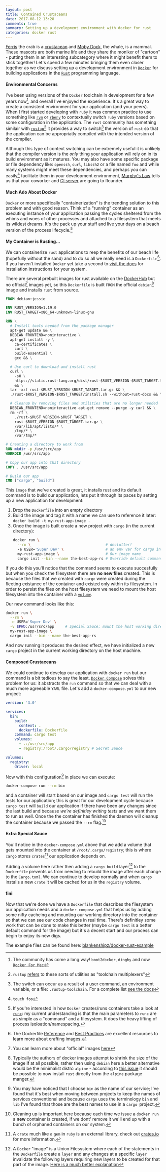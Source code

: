 ```yaml
---
layout: post
title: Contained Crustaceans
date: 2017-08-12 13:28
comments: true
summary: Setting up a development environment with docker for rust
categories: docker rust
---
```

[Ferris](http://www.rustacean.net/) the crab is a [crustacean](https://www.britannica.com/animal/crustacean) and  [Moby Dock](https://blog.docker.com/2013/10/call-me-moby-dock/), the whale, is a mammal. These mascots are both marine life and they share the moniker of "cartoon" - putting them in an interesting subcategory where it might benefit them to stick together! Let's spend a few minutes bringing them even closer together as we discuss setting up a development environment in [`Docker`](https://www.docker.com/)  for building applications in the [`Rust`](rust-lang.org) programming language.

#### Environmental Concerns
I've been using versions of the `Docker` toolchain in development for a few years now[^1], and overall I've enjoyed the experience. It's a great way to create a consistent environment for your application (and your peers). When I first started developing with `ruby` it was common practice to use something like [`rvm`](https://rvm.io/) or [`rbenv`](https://github.com/rbenv/rbenv) to contextually switch `ruby` versions based on some configuration in the application. The `rust` community has something similair with [`rustup`](https://github.com/rust-lang-nursery/rustup.rs)[^2] it provides a way to switch[^3] the version of `rust` so that the application can be appropriatly compiled with the intended version of the compiler.

Although this type of context switching can be extremely useful it is unlikely that the compiler version is the _only_ thing your application will rely on in its build environment as it matures. You may also have some specific package or file dependency like: `openssh`, `curl`, `libssh2` or a file named `foo` and while many systems might meet these dependencies, and perhaps you can easily[^4] facilitate them in your development environment, [Murphy's Law](https://en.wikipedia.org/wiki/Murphy%27s_law) tells us that your coworker and [CI server](https://www.thoughtworks.com/continuous-integration) are going to flounder.

#### Much Ado About Docker
`Docker` or more specifically "containerization" is the trending solution to this problem and with good reason. Think of a "running" container as an executing instance of your application passing the cycles sheltered from the whims and woes of other processes and attached to a filesystem that meets its wildest dreams. It's the pack up your stuff and live your days on a beach version of the process lifecycle.[^5]

#### My Container is Rusting... 
We can containerize `rust` applications to reep the benefits of our beach life (hopefully without the sand) and to do so all we really need is a `Dockerfile`[^6]. If you haven't installed `Docker` yet take a second to [visit the docs](https://docs.docker.com/engine/installation/) for installation instructions for your system. 

There are several prebuilt images for rust available on the [DockerHub](https://hub.docker.com/search/?isAutomated=0&isOfficial=0&page=1&pullCount=0&q=rust&starCount=0) but no official[^7] images yet, so this `Dockerfile` is built `FROM` the official `debian`[^8] image and installs `rust` from source. 

```Dockerfile
FROM debian:jessie

ENV RUST_VERSION=1.19.0
ENV RUST_TARGET=x86_64-unknown-linux-gnu

RUN \
  # Install tools needed from the package manager
  apt-get update && \
  DEBIAN_FRONTEND=noninteractive \
  apt-get install -y \
    ca-certificates \
    curl \
    build-essential \
    gcc && \

  # Use curl to download and install rust
  curl \
    -sO \
    https://static.rust-lang.org/dist/rust-$RUST_VERSION-$RUST_TARGET.tar.gz \
    && \
  tar -xzf rust-$RUST_VERSION-$RUST_TARGET.tar.gz && \
  ./rust-$RUST_VERSION-$RUST_TARGET/install.sh --without=rust-docs && \

  # Cleanup by removing files and utilities that are no longer needed
  DEBIAN_FRONTEND=noninteractive apt-get remove --purge -y curl && \
  rm -rf \
    ./rust-$RUST_VERSION-$RUST_TARGET \
    rust-$RUST_VERSION-$RUST_TARGET.tar.gz \
    /var/lib/apt/lists/* \
    /tmp/* \
    /var/tmp/*

# Creating a directory to work from
RUN mkdir -p /usr/src/app
WORKDIR /usr/src/app

# Copy our app into that directory
COPY . /usr/src/app

# Build our app
CMD ["cargo", "build"]
```

This `image` that we've created is great, it installs rust and its default command is to build our application, lets put it through its paces by setting up a new application for development:

1. Drop the `Dockerfile` into an empty directory
2. Build the image and tag it with a name we can use to reference it later:
    `docker build -t my-rust-app-image .`
3. Once the image is built create a new project with `cargo` (in the current directory):
    ```sh
    docker run \
      --rm \                                  # declutter!
      -e USER='Super Dev' \                   # an env var for cargo init
      my-rust-app-image \                     # Our image name
      cargo init --bin --name the-best-app-rs # Override default command
    ```
    
If you do this you'll notice that the command seems to execute succesfully but when you check the filesystem there are **no new files** created. This is because the files that we created with `cargo` were created during the fleeting existance of the container and existed only within its filesystem. In order to persist the files on the host filesystem we need to mount the host filesystem into the container with a [`volume`](https://docs.docker.com/engine/admin/volumes/volumes/).

Our new command looks like this:

```sh
docker run \
  --rm \
  -e USER='Super Dev' \
  -v $PWD:/usr/src/app     # Special Sauce; mount the host working directory
  my-rust-app-image \
  cargo init --bin --name the-best-app-rs
```

And now running it produces the desired effect, we have initialized a new `cargo` project in the current working directory on the host machine.

#### Composed C**rust**aceans
We could continue to develop our application with `docker run` but our command is a bit tedious to say the least. [`Docker Compose`](https://docs.docker.com/compose/) solves this problem for us: it abstracts the `run` command so that we can deal with a much more agreeable `YAML` file. Let's add a `docker-compose.yml` to our new project:

```yml
version: '3.0'

services:
  bin:
    build:
      context: .
      dockerfile: Dockerfile
    command: cargo test
    volumes:
      - .:/usr/src/app
      - registry:/root/.cargo/registry # Secret Sauce

volumes:
  registry:
    driver: local
```

Now with this configuration[^9] in place we can execute:

````sh
docker-compose run --rm bin
````

and a container will start based on our image and `cargo test` will run the tests for our application; this is great for our development cycle because `cargo test` will `build` our application if there have been any changes since the last build and because *we're definitley writing tests* and we want them to run as well. Once the the container has finished the daemon will cleanup the container because we passed the `--rm` flag.[^10] 

#### Extra Special Sauce
You'll notice in the `docker-compose.yml` above that we add a volume that gets mounted into the container at `/root/.cargo/registry`; this is where `cargo` stores `crates`[^11] our application depends on. 

Adding a volume here rather then adding a `cargo build` layer[^12] to the `Dockerfile` prevents us from needing to rebuild the image after each change to the `Cargo.toml`. We can continue to develop normally and when `cargo` installs a new `crate` it will be cached for us in the `registry` volume.

#### fini
Now that we're done we have a `Dockerfile` that describes the filesystem our application needs and a `docker-compose.yml` that helps us by adding some nifty cacheing and mounting our working directory into the container so that we can see our code changes in real time. There's definitley some work that can be done to make this better (maybe `cargo test` is a better default command for the image) but it's a decent start and our process can begin to enjoy its new digs.

The example files can be found here: [blankenshipz/docker-rust-example](https://github.com/blankenshipz/docker-rust-example)

[^1]: The community has come a long way! `boot2docker`, `dinghy` and now [`Docker For Mac`](https://www.docker.com/docker-mac)
[^2]: `rustup` [refers](https://github.com/rust-lang-nursery/rustup.rs#how-rustup-works) to these sorts of utilities as "toolchain multiplexers"
[^3]: The switch can occur as a result of a user command, an environment variable, or a file: `.rustup-toolchain`. For a complete list [see the docs](https://github.com/rust-lang-nursery/rustup.rs#override-precedence)
[^4]: `touch foo`
[^5]: If you're interested in how `Docker` creates/runs containers take a look at [`runc`](https://github.com/opencontainers/runc): my current understanding is that the main parameters to `runc` are as simple as a "command" and a filesystem. It does the heavy lifting of process isoloation/namespacing.
[^6]: The Dockerfile [Reference](https://docs.docker.com/engine/reference/builder/) and [Best Practices](https://docs.docker.com/engine/userguide/eng-image/dockerfile_best-practices/) are excellent resources to learn more about crafting images.
[^7]: You can learn more about "official" images [here](https://docs.docker.com/docker-hub/official_repos/)
[^8]: Typically the authors of docker images attempt to shrink the size of the image if at all possible, rather then using `debian` here a better alternative would be the minimalist distro `alpine` - according to [this issue](https://github.com/andrew-d/docker-rust-musl/issues/7) it should be possible to now install `rust` directly from the `alpine` package manger.
[^9]: You may have noticed that I choose `bin` as the name of our service; I've found that it's best when moving between projects to keep the names of services conventional and because `cargo` uses the terminology `bin` and `lib` I've found that those are the best names to use in a `cargo `project.
[^10]: Cleaning up is important here because each time we issue a `docker run` a **new** container is created, if we dont' remove it we'll end up with a bunch of orphaned containers on our system.
[^11]: A `crate` much like a `gem` in `ruby` is an external library, check out [crates.io](https://crates.io) for more information.
[^12]: A `Docker` "image" is a Union Filesystem where each of the statements in the `Dockerfile` create a `layer` and any changes at a specific `layer` invalidate the following layers requiring new layers to be created for that part of the image. [Here is a much better explanation](https://docs.docker.com/engine/userguide/storagedriver/imagesandcontainers/)

